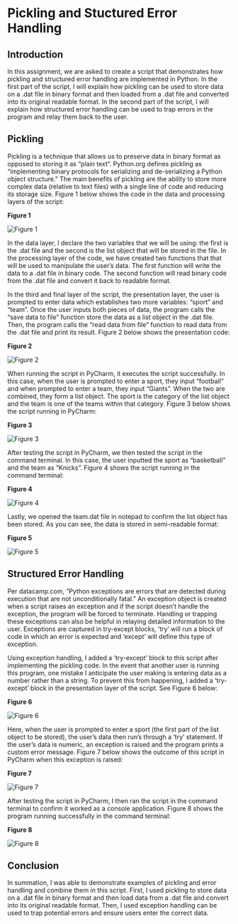 # Pickling and Stuctured Error Handling
## Introduction
In this assignment, we are asked to create a script that demonstrates how pickling and structured error handling are implemented in Python. In the first part of the script, I will explain how pickling can be used to store data on a .dat file in binary format and then loaded from a .dat file and converted into its original readable format. In the second part of the script, I will explain how structured error handling can be used to trap errors in the program and relay them back to the user. 
## Pickling
Pickling is a technique that allows us to preserve data in binary format as opposed to storing it as “plain text”. Python.org defines pickling as “implementing binary protocols for serializing and de-serializing a Python object structure.” The main benefits of pickling are the ability to store more complex data (relative to text files) with a single line of code and reducing its storage size. Figure 1 below shows the code in the data and processing layers of the script:

**Figure 1**

![Figure 1](https://github.com/shpy086/IntroToProg-Python-Mod07/blob/master/Figure1.png)

In the data layer, I declare the two variables that we will be using: the first is the .dat file and the second is the list object that will be stored in the file. In the processing layer of the code, we have created two functions that that will be used to manipulate the user’s data. The first function will write the data to a .dat file in binary code. The second function will read binary code from the .dat file and convert it back to readable format. 

In the third and final layer of the script, the presentation layer, the user is prompted to enter data which establishes two more variables: “sport” and “team”. Once the user inputs both pieces of data, the program calls the “save data to file” function store the data as a list object in the .dat file. Then, the program calls the “read data from file” function to read data from the .dat file and print its result. Figure 2 below shows the presentation code:

**Figure 2**

![Figure 2](https://github.com/shpy086/IntroToProg-Python-Mod07/blob/master/Figure2.png)

When running the script in PyCharm, it executes the script successfully. In this case, when the user is prompted to enter a sport, they input “football” and when prompted to enter a team, they input “Giants”. When the two are combined, they form a list object. The sport is the category of the list object and the team is one of the teams within that category. Figure 3 below shows the script running in PyCharm:

**Figure 3**

![Figure 3](https://github.com/shpy086/IntroToProg-Python-Mod07/blob/master/Figure3.png) 

After testing the script in PyCharm, we then tested the script in the command terminal. In this case, the user inputted the sport as “basketball” and the team as “Knicks”. Figure 4 shows the script running in the command terminal:

**Figure 4**

![Figure 4](https://github.com/shpy086/IntroToProg-Python-Mod07/blob/master/Figure4.png)

Lastly, we opened the team.dat file in notepad to confirm the list object has been stored. As you can see, the data is stored in semi-readable format:

**Figure 5**

![Figure 5](https://github.com/shpy086/IntroToProg-Python-Mod07/blob/master/Figure5.png)

## Structured Error Handling
Per datacamp.com, “Python exceptions are errors that are detected during execution that are not unconditionally fatal.” An exception object is created when a script raises an exception and if the script doesn’t handle the exception, the program will be forced to terminate. Handling or trapping these exceptions can also be helpful in relaying detailed information to the user. Exceptions are captured in try-except blocks, ‘try’ will run a block of code in which an error is expected and ‘except’ will define this type of exception.

Using exception handling, I added a ‘try-except’ block to this script after implementing the pickling code. In the event that another user is running this program, one mistake I anticipate the user making is entering data as a number rather than a string. To prevent this from happening, I added a ‘try-except’ block in the presentation layer of the script. See Figure 6 below:

**Figure 6**

![Figure 6](https://github.com/shpy086/IntroToProg-Python-Mod07/blob/master/Figure6.png)

Here, when the user is prompted to enter a sport (the first part of the list object to be stored), the user’s data then run’s through a ‘try’ statement. If the user’s data is numeric, an exception is raised and the program prints a custom error message. Figure 7 below shows the outcome of this script in PyCharm when this exception is raised:

**Figure 7**

![Figure 7](https://github.com/shpy086/IntroToProg-Python-Mod07/blob/master/Figure7.png)

After testing the script in PyCharm, I then ran the script in the command terminal to confirm it worked as a console application. Figure 8 shows the program running successfully in the command terminal:

**Figure 8**

![Figure 8]( https://github.com/shpy086/IntroToProg-Python-Mod07/blob/master/Figure8.png)

## Conclusion
In summation, I was able to demonstrate examples of pickling and error handling and combine them in this script. First, I used pickling to store data on a .dat file in binary format and then load data from a .dat file and convert into its original readable format. Then, I used exception handling can be used to trap potential errors and ensure users enter the correct data.
